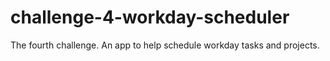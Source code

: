 # challenge-4-workday-scheduler
The fourth challenge. An app to help schedule workday tasks and projects.
